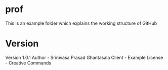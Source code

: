 # prof
This is an example folder which explains the working structure of GitHub

# Version
Version 1.0.1
Author - Srinivasa Prasad Ghantasala
Client - Example
License - Creative Commands
